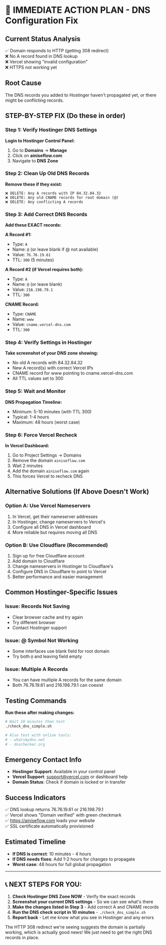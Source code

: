 # 🚀 IMMEDIATE ACTION PLAN - DNS Configuration Fix

## Current Status Analysis
✅ Domain responds to HTTP (getting 308 redirect)  
❌ No A record found in DNS lookup  
❌ Vercel showing "invalid configuration"  
❌ HTTPS not working yet

## Root Cause
The DNS records you added to Hostinger haven't propagated yet, or there might be conflicting records.

## STEP-BY-STEP FIX (Do these in order)

### Step 1: Verify Hostinger DNS Settings
**Login to Hostinger Control Panel:**
1. Go to **Domains** → **Manage**
2. Click on **ainiseflow.com**
3. Navigate to **DNS Zone**

### Step 2: Clean Up Old DNS Records
**Remove these if they exist:**
```
❌ DELETE: Any A records with IP 84.32.84.32
❌ DELETE: Any old CNAME records for root domain (@)
❌ DELETE: Any conflicting A records
```

### Step 3: Add Correct DNS Records
**Add these EXACT records:**

**A Record #1:**
- Type: `A`
- Name: `@` (or leave blank if @ not available)
- Value: `76.76.19.61`
- TTL: `300` (5 minutes)

**A Record #2 (if Vercel requires both):**
- Type: `A`
- Name: `@` (or leave blank)
- Value: `216.198.79.1`
- TTL: `300`

**CNAME Record:**
- Type: `CNAME`
- Name: `www`
- Value: `cname.vercel-dns.com`
- TTL: `300`

### Step 4: Verify Settings in Hostinger
**Take screenshot of your DNS zone showing:**
- No old A records with 84.32.84.32
- New A record(s) with correct Vercel IPs
- CNAME record for www pointing to cname.vercel-dns.com
- All TTL values set to 300

### Step 5: Wait and Monitor
**DNS Propagation Timeline:**
- Minimum: 5-10 minutes (with TTL 300)
- Typical: 1-4 hours
- Maximum: 48 hours (worst case)

### Step 6: Force Vercel Recheck
**In Vercel Dashboard:**
1. Go to Project Settings → Domains
2. Remove the domain `ainiseflow.com`
3. Wait 2 minutes
4. Add the domain `ainiseflow.com` again
5. This forces Vercel to recheck DNS

## Alternative Solutions (If Above Doesn't Work)

### Option A: Use Vercel Nameservers
1. In Vercel, get their nameserver addresses
2. In Hostinger, change nameservers to Vercel's
3. Configure all DNS in Vercel dashboard
4. More reliable but requires moving all DNS

### Option B: Use Cloudflare (Recommended)
1. Sign up for free Cloudflare account
2. Add domain to Cloudflare
3. Change nameservers in Hostinger to Cloudflare's
4. Configure DNS in Cloudflare to point to Vercel
5. Better performance and easier management

## Common Hostinger-Specific Issues

### Issue: Records Not Saving
- Clear browser cache and try again
- Try different browser
- Contact Hostinger support

### Issue: @ Symbol Not Working
- Some interfaces use blank field for root domain
- Try both `@` and leaving field empty

### Issue: Multiple A Records
- You can have multiple A records for the same domain
- Both 76.76.19.61 and 216.198.79.1 can coexist

## Testing Commands

**Run these after making changes:**
```bash
# Wait 10 minutes then test
./check_dns_simple.sh

# Also test with online tools:
# - whatsmydns.net
# - dnschecker.org
```

## Emergency Contact Info
- **Hostinger Support**: Available in your control panel
- **Vercel Support**: support@vercel.com or dashboard help
- **Domain Status**: Check if domain is locked or in transfer

## Success Indicators
✅ DNS lookup returns 76.76.19.61 or 216.198.79.1  
✅ Vercel shows "Domain verified" with green checkmark  
✅ https://ainiseflow.com loads your website  
✅ SSL certificate automatically provisioned

## Estimated Timeline
- **If DNS is correct**: 10 minutes - 4 hours
- **If DNS needs fixes**: Add 1-2 hours for changes to propagate
- **Worst case**: 48 hours for full global propagation

---

## 📞 NEXT STEPS FOR YOU:

1. **Check Hostinger DNS Zone NOW** - Verify the exact records
2. **Screenshot your current DNS settings** - So we can see what's there
3. **Make the changes listed in Step 3** - Add correct A and CNAME records
4. **Run the DNS check script in 10 minutes** - `./check_dns_simple.sh`
5. **Report back** - Let me know what you see in Hostinger and any errors

The HTTP 308 redirect we're seeing suggests the domain is partially working, which is actually good news! We just need to get the right DNS records in place.